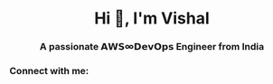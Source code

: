 <h1 align="center">Hi 👋, I'm Vishal</h1>
<h3 align="center">A passionate 𝗔𝗪𝗦∞𝗗𝗲𝘃𝗢𝗽𝘀 Engineer from India</h3>

<!--
**VISHAL1DEVOPS/VISHAL1DEVOPS** is a ✨ _special_ ✨ repository because its `README.md` (this file) appears on your GitHub profile.

Here are some ideas to get you started:

- 🔭 I’m currently working on ...
- 🌱 I’m currently learning ...
- 👯 I’m looking to collaborate on ...
- 🤔 I’m looking for help with ...
- 💬 Ask me about ...
- 📫 How to reach me **vishalbhat444@gmail.com**
- 😄 Pronouns: ...
- ⚡ Fun fact: ...
-->
<h3 align="left">Connect with me:</h3>
<p align="left">
                <a href="https://www.linkedin.com/in/vishal-bhat-253806267/" target="_blank" class="fab fa-linkedin-in" id="profile-link"></a>
                <a href="https://github.com/VISHAL1DEVOPS" target="_blank" class="fab fa-github"></a>
                <a href="https://wa.link/ngls6s" target="_blank" class="fab fa-whatsapp"></a>
                <a href="http://t.me/vishal9423" target="_blank" class="fab fa-telegram" id="profile-link"></a>

</p>
